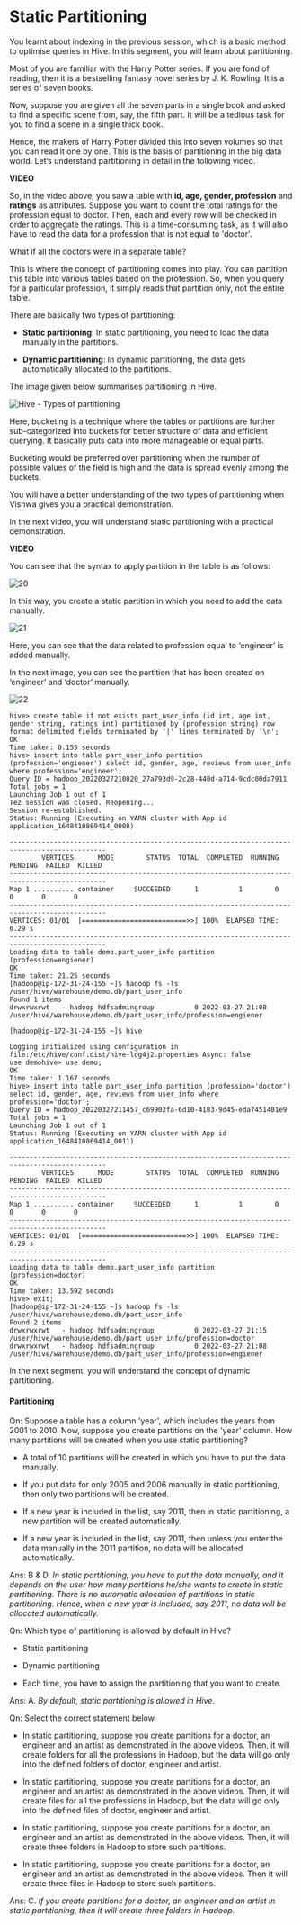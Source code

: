 # Static Partitioning

You learnt about indexing in the previous session, which is a basic method to optimise queries in Hive. In this segment, you will learn about partitioning.

Most of you are familiar with the Harry Potter series. If you are fond of reading, then it is a bestselling fantasy novel series by J. K. Rowling. It is a series of seven books.

Now, suppose you are given all the seven parts in a single book and asked to find a specific scene from, say, the fifth part. It will be a tedious task for you to find a scene in a single thick book.

Hence, the makers of Harry Potter divided this into seven volumes so that you can read it one by one. This is the basis of partitioning in the big data world. Let’s understand partitioning in detail in the following video.

**VIDEO**

So, in the video above, you saw a table with **id, age, gender, profession** and **ratings** as attributes. Suppose you want to count the total ratings for the profession equal to doctor. Then, each and every row will be checked in order to aggregate the ratings. This is a time-consuming task, as it will also have to read the data for a profession that is not equal to 'doctor'.

What if all the doctors were in a separate table?

This is where the concept of partitioning comes into play. You can partition this table into various tables based on the profession. So, when you query for a particular profession, it simply reads that partition only, not the entire table.

There are basically two types of partitioning:

- **Static partitioning**: In static partitioning, you need to load the data manually in the partitions.

- **Dynamic partitioning**: In dynamic partitioning, the data gets automatically allocated to the partitions.

The image given below summarises partitioning in Hive.

![Hive - Types of partitioning ](https://i.ibb.co/0ZCSr3q/HIVE-Types-of-Partitioning.jpg)

Here, bucketing is a technique where the tables or partitions are further sub-categorized into buckets for better structure of data and efficient querying. It basically puts data into more manageable or equal parts.

Bucketing would be preferred over partitioning when the number of possible values of the field is high and the data is spread evenly among the buckets.

You will have a better understanding of the two types of partitioning when Vishwa gives you a practical demonstration.

In the next video, you will understand static partitioning with a practical demonstration.

**VIDEO**

You can see that the syntax to apply partition in the table is as follows:

![20](https://i.ibb.co/PM5PfQx/20.png)

In this way, you create a static partition in which you need to add the data manually.

![21](https://i.ibb.co/Jmwgc1P/21.png)

Here, you can see that the data related to profession equal to ‘engineer’ is added manually.

In the next image, you can see the partition that has been created on ‘engineer’ and ‘doctor’ manually.

![22](https://i.ibb.co/rp8McXd/22.png)

```shell
hive> create table if not exists part_user_info (id int, age int, gender string, ratings int) partitioned by (profession string) row format delimited fields terminated by '|' lines terminated by '\n';
OK
Time taken: 0.155 seconds
hive> insert into table part_user_info partition (profession='engiener') select id, gender, age, reviews from user_info where profession='engineer';
Query ID = hadoop_20220327210820_27a793d9-2c28-440d-a714-9cdc00da7911
Total jobs = 1
Launching Job 1 out of 1
Tez session was closed. Reopening...
Session re-established.
Status: Running (Executing on YARN cluster with App id application_1648410869414_0008)

----------------------------------------------------------------------------------------------
        VERTICES      MODE        STATUS  TOTAL  COMPLETED  RUNNING  PENDING  FAILED  KILLED
----------------------------------------------------------------------------------------------
Map 1 .......... container     SUCCEEDED      1          1        0        0       0       0
----------------------------------------------------------------------------------------------
VERTICES: 01/01  [==========================>>] 100%  ELAPSED TIME: 6.29 s
----------------------------------------------------------------------------------------------
Loading data to table demo.part_user_info partition (profession=engiener)
OK
Time taken: 21.25 seconds
[hadoop@ip-172-31-24-155 ~]$ hadoop fs -ls /user/hive/warehouse/demo.db/part_user_info
Found 1 items
drwxrwxrwt   - hadoop hdfsadmingroup          0 2022-03-27 21:08 /user/hive/warehouse/demo.db/part_user_info/profession=engiener

[hadoop@ip-172-31-24-155 ~]$ hive

Logging initialized using configuration in file:/etc/hive/conf.dist/hive-log4j2.properties Async: false
use demohive> use demo;
OK
Time taken: 1.167 seconds
hive> insert into table part_user_info partition (profession='doctor') select id, gender, age, reviews from user_info where profession='doctor';
Query ID = hadoop_20220327211457_c69902fa-6d10-4183-9d45-eda7451401e9
Total jobs = 1
Launching Job 1 out of 1
Status: Running (Executing on YARN cluster with App id application_1648410869414_0011)

----------------------------------------------------------------------------------------------
        VERTICES      MODE        STATUS  TOTAL  COMPLETED  RUNNING  PENDING  FAILED  KILLED
----------------------------------------------------------------------------------------------
Map 1 .......... container     SUCCEEDED      1          1        0        0       0       0
----------------------------------------------------------------------------------------------
VERTICES: 01/01  [==========================>>] 100%  ELAPSED TIME: 6.29 s
----------------------------------------------------------------------------------------------
Loading data to table demo.part_user_info partition (profession=doctor)
OK
Time taken: 13.592 seconds
hive> exit;
[hadoop@ip-172-31-24-155 ~]$ hadoop fs -ls /user/hive/warehouse/demo.db/part_user_info
Found 2 items
drwxrwxrwt   - hadoop hdfsadmingroup          0 2022-03-27 21:15 /user/hive/warehouse/demo.db/part_user_info/profession=doctor
drwxrwxrwt   - hadoop hdfsadmingroup          0 2022-03-27 21:08 /user/hive/warehouse/demo.db/part_user_info/profession=engiener
```

In the next segment, you will understand the concept of dynamic partitioning.

#### Partitioning

Qn: Suppose a table has a column 'year', which includes the years from 2001 to 2010. Now, suppose you create partitions on the 'year' column. How many partitions will be created when you use static partitioning?

- A total of 10 partitions will be created in which you have to put the data manually.

- If you put data for only 2005 and 2006 manually in static partitioning, then only two partitions will be created.

- If a new year is included in the list, say 2011, then in static partitioning, a new partition will be created automatically.

- If a new year is included in the list, say 2011, then unless you enter the data manually in the 2011 partition, no data will be allocated automatically.

Ans: B & D. *In static partitioning, you have to put the data manually, and it depends on the user how many partitions he/she wants to create in static partitioning. There is no automatic allocation of partitions in static partitioning. Hence, when a new year is included, say 2011, no data will be allocated automatically.*

Qn: Which type of partitioning is allowed by default in Hive?

- Static partitioning

- Dynamic partitioning

- Each time, you have to assign the partitioning that you want to create.

Ans: A. *By default, static partitioning is allowed in Hive.*

Qn: Select the correct statement below.

- In static partitioning, suppose you create partitions for a doctor, an engineer and an artist as demonstrated in the above videos. Then, it will create folders for all the professions in Hadoop, but the data will go only into the defined folders of doctor, engineer and artist.

- In static partitioning, suppose you create partitions for a doctor, an engineer and an artist as demonstrated in the above videos. Then, it will create files for all the professions in Hadoop, but the data will go only into the defined files of doctor, engineer and artist.

- In static partitioning, suppose you create partitions for a doctor, an engineer and an artist as demonstrated in the above videos. Then, it will create three folders in Hadoop to store such partitions.

- In static partitioning, suppose you create partitions for a doctor, an engineer and an artist as demonstrated in the above videos. Then it will create three files in Hadoop to store such partitions.

Ans: C. *If you create partitions for a doctor, an engineer and an artist in static partitioning, then it will create three folders in Hadoop.*

